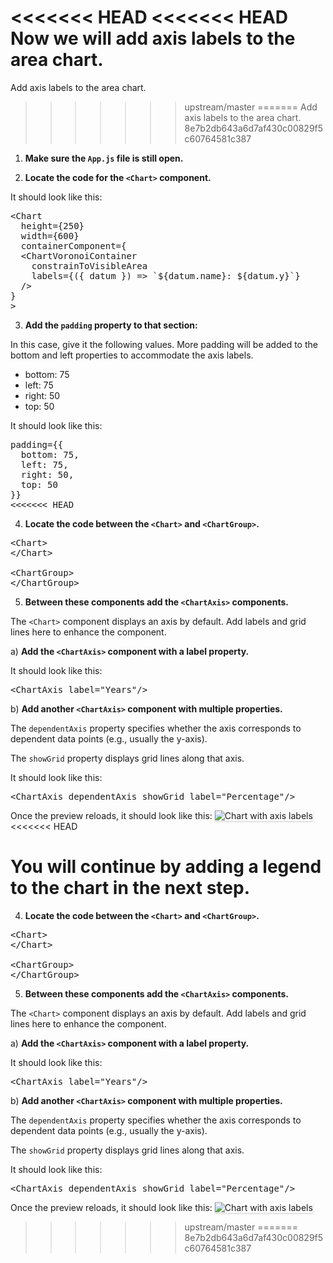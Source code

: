 <<<<<<< HEAD
<<<<<<< HEAD
Now we will add axis labels to the area chart.
=======
Add axis labels to the area chart.
>>>>>>> upstream/master
=======
Add axis labels to the area chart.
>>>>>>> 8e7b2db643a6d7af430c00829f5c60764581c387

1) <strong>Make sure the `App.js` file is still open.</strong>

2) <strong>Locate the code for the `<Chart>` component.</strong>

It should look like this:

<pre class="file">
&lt;Chart
  height={250}
  width={600}
  containerComponent={
  &lt;ChartVoronoiContainer
    constrainToVisibleArea
    labels={({ datum }) =&gt; `${datum.name}: ${datum.y}`}
  /&gt;
}
&gt;
</pre>

3) <strong>Add the `padding` property to that section:</strong>

In this case, give it the following values. More padding will be added to the bottom and left properties to accommodate the axis labels.

- bottom: 75
- left: 75
- right: 50
- top: 50

It should look like this:

<pre class="file" data-target="clipboard">
padding={{
  bottom: 75,
  left: 75,
  right: 50,
  top: 50
}}
<<<<<<< HEAD
</pre>

4) <strong>Locate the code between the `<Chart>` and `<ChartGroup>`.</strong>

<pre class="file">
&lt;Chart&gt;
&lt;/Chart&gt;

&lt;ChartGroup&gt;
&lt;/ChartGroup&gt;
</pre>

5) <strong>Between these components add the `<ChartAxis>` components.</strong>

The `<Chart>` component displays an axis by default. Add labels and grid lines here to enhance the component.

a) <strong>Add the `<ChartAxis>` component with a label property.</strong>

It should look like this:

<pre class="file" data-target="clipboard">
&lt;ChartAxis label=&quot;Years&quot;/&gt;
</pre>

b) <strong>Add another `<ChartAxis>` component with multiple properties.</strong>

The `dependentAxis` property specifies whether the axis corresponds to dependent data points (e.g., usually the y-axis).

The `showGrid` property displays grid lines along that axis.

It should look like this:

<pre class="file" data-target="clipboard">
&lt;ChartAxis dependentAxis showGrid label=&quot;Percentage&quot;/&gt;
</pre>

Once the preview reloads, it should look like this:
<img src="area-chart/assets/axis.png" alt="Chart with axis labels" style="box-shadow: rgba(3, 3, 3, 0.2) 0px 1.25px 2.5px 0px;" />
<<<<<<< HEAD

You will continue by adding a legend to the chart in the next step.
=======
</pre>

4) <strong>Locate the code between the `<Chart>` and `<ChartGroup>`.</strong>

<pre class="file">
&lt;Chart&gt;
&lt;/Chart&gt;

&lt;ChartGroup&gt;
&lt;/ChartGroup&gt;
</pre>

5) <strong>Between these components add the `<ChartAxis>` components.</strong>

The `<Chart>` component displays an axis by default. Add labels and grid lines here to enhance the component.

a) <strong>Add the `<ChartAxis>` component with a label property.</strong>

It should look like this:

<pre class="file" data-target="clipboard">
&lt;ChartAxis label=&quot;Years&quot;/&gt;
</pre>

b) <strong>Add another `<ChartAxis>` component with multiple properties.</strong>

The `dependentAxis` property specifies whether the axis corresponds to dependent data points (e.g., usually the y-axis).

The `showGrid` property displays grid lines along that axis.

It should look like this:

<pre class="file" data-target="clipboard">
&lt;ChartAxis dependentAxis showGrid label=&quot;Percentage&quot;/&gt;
</pre>

Once the preview reloads, it should look like this:
<img src="area-chart/assets/axis.png" alt="Chart with axis labels" style="box-shadow: rgba(3, 3, 3, 0.2) 0px 1.25px 2.5px 0px;" />
>>>>>>> upstream/master
=======
>>>>>>> 8e7b2db643a6d7af430c00829f5c60764581c387
